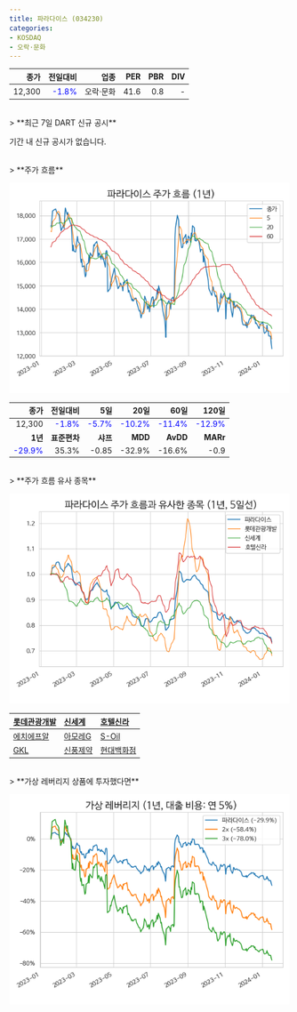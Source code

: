 ```yaml
---
title: 파라다이스 (034230)
categories:
- KOSDAQ
- 오락·문화
---
```


|**종가**|**전일대비**|**업종**|**PER**|**PBR**|**DIV**|
|-------:|-----------:|-------:|------:|------:|------:|
|12,300|<span style="color: blue">-1.8%</span>|오락·문화|41.6|0.8|-|

<!-- more -->

<br>
> **최근 7일 DART 신규 공시<a id="dart"></a>**

기간 내 신규 공시가 없습니다.

<br>
> **주가 흐름<a id="price"></a>**

![034230](/assets/images/stock/034230.png)

|**종가**|**전일대비**|**5일**|**20일**|**60일**|**120일**|
|-------:|-----------:|------:|-------:|-------:|--------:|
| 12,300 | <span style="color: blue">-1.8%</span> | <span style="color: blue">-5.7%</span> | <span style="color: blue">-10.2%</span> | <span style="color: blue">-11.4%</span> | <span style="color: blue">-12.9%</span> |
|**1년**|**표준편차**|**샤프**|**MDD**|**AvDD**|**MARr**|
| <span style="color: blue">-29.9%</span> | 35.3% | -0.85 | -32.9% | -16.6% | -0.9 |

<br>
> **주가 흐름 유사 종목<a id="corr"></a>**

![034230](/assets/images/stock/034230_corr.png)

| [롯데관광개발](/032350/) | [신세계](/004170/) | [호텔신라](/008770/) |
|:---------------------------------------|:---------------------------------------|:---------------------------------------|
| [에치에프알](/230240/) | [아모레G](/002790/) | [S-Oil](/010950/) |
| [GKL](/114090/) | [신풍제약](/019170/) | [현대백화점](/069960/) |

<br>
> **가상 레버리지 상품에 투자했다면<a id="2x"></a>**

![034230](/assets/images/stock/034230_2x.png)

[^corr]: 상관계수를 이용하여 분석하였습니다.